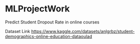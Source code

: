 # MLProjectWork
Predict Student Dropout Rate in online courses

Dataset Link
https://www.kaggle.com/datasets/anlgrbz/student-demographics-online-education-dataoulad
